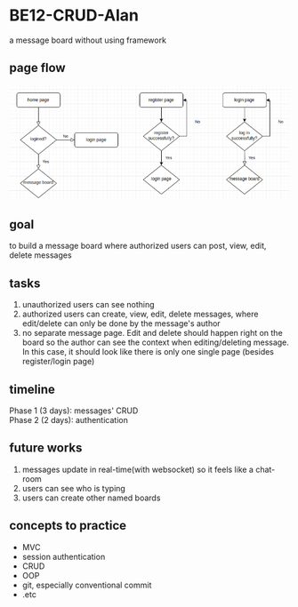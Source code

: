 # BE12-CRUD-Alan
a message board without using framework

## page flow

![page-flow](page-flow.png)

## goal
to build a message board where authorized users can post, view, edit, delete messages
## tasks
1. unauthorized users can see nothing
2. authorized users can create, view, edit, delete messages, where edit/delete can only be done by the message's author
3. no separate message page. Edit and delete should happen right on the board so the author can see the context when editing/deleting message. In this case, it should look like there is only one single page (besides register/login page)
## timeline
Phase 1 (3 days): messages' CRUD  
Phase 2 (2 days): authentication 
## future works
1. messages update in real-time(with websocket) so it feels like a chat-room
2. users can see who is typing
3. users can create other named boards
## concepts to practice
- MVC
- session authentication 
- CRUD
- OOP
- git, especially conventional commit
- .etc



